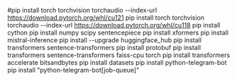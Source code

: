 
#pip install torch torchvision torchaudio --index-url https://download.pytorch.org/whl/cu121
pip install torch torchvision torchaudio --index-url https://download.pytorch.org/whl/cu118
pip install cython
pip install numpy scipy sentencepiece
pip install xformers
pip install mistral-inference
pip install --upgrade huggingface_hub
pip install transformers sentence-transformers
pip install protobuf
pip install transformers sentence-transformers faiss-cpu torch
pip install transformers accelerate bitsandbytes
pip install datasets
pip install python-telegram-bot
pip install "python-telegram-bot[job-queue]"




